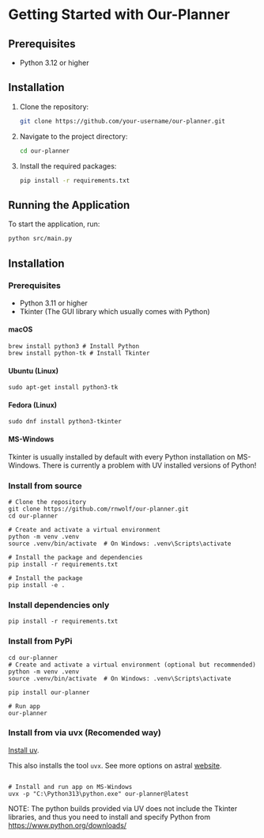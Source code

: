 # Getting Started with Our-Planner

## Prerequisites

*   Python 3.12 or higher

## Installation

1.  Clone the repository:

    ```bash
    git clone https://github.com/your-username/our-planner.git
    ```

2.  Navigate to the project directory:

    ```bash
    cd our-planner
    ```

3.  Install the required packages:

    ```bash
    pip install -r requirements.txt
    ```

## Running the Application

To start the application, run:

```bash
python src/main.py
```

## Installation

### Prerequisites

- Python 3.11 or higher
- Tkinter (The GUI library which usually comes with Python)

#### macOS

```
brew install python3 # Install Python
brew install python-tk # Install Tkinter
```

#### Ubuntu (Linux)

```
sudo apt-get install python3-tk
```

#### Fedora (Linux)

```
sudo dnf install python3-tkinter
```

#### MS-Windows

Tkinter is usually installed by default with every Python installation on MS-Windows. There is currently a problem with UV installed versions of Python!

### Install from source

```
# Clone the repository
git clone https://github.com/rnwolf/our-planner.git
cd our-planner

# Create and activate a virtual environment
python -m venv .venv
source .venv/bin/activate  # On Windows: .venv\Scripts\activate

# Install the package and dependencies
pip install -r requirements.txt

# Install the package
pip install -e .
```

### Install dependencies only

```
pip install -r requirements.txt
```

### Install from PyPi

```
cd our-planner
# Create and activate a virtual environment (optional but recommended)
python -m venv .venv
source .venv/bin/activate  # On Windows: .venv\Scripts\activate

pip install our-planner

# Run app
our-planner
```

### Install from via uvx (Recomended way)

[Install uv](https://docs.astral.sh/uv/getting-started/installation/).

This also installs the tool `uvx`. See more options on astral [website](https://docs.astral.sh/uv/guides/tools/).

```

# Install and run app on MS-Windows
uvx -p "C:\Python313\python.exe" our-planner@latest
```

NOTE: The python builds provided via UV does not include the Tkinter libraries, and thus you need to install and specify Python from [https://www.python.org/downloads/
](https://www.python.org/downloads/)
